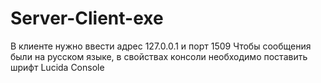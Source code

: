 # Server-Client-exe
В клиенте нужно ввести адрес 127.0.0.1 и порт 1509
Чтобы сообщения были на русском языке, в свойствах консоли необходимо поставить шрифт Lucida Console
